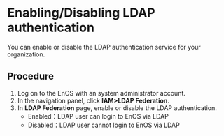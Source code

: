 # Enabling/Disabling LDAP authentication

You can enable or disable the LDAP authentication service for your organization.

## Procedure

1. Log on to the EnOS with an system administrator account.
2. In the navigation panel, click **IAM>LDAP Federation**.
2. In **LDAP Federation** page, enable or disable the LDAP authentication.
   - Enabled：LDAP user can login to EnOS via LDAP
   - Disabled：LDAP user cannot login to EnOS via LDAP
